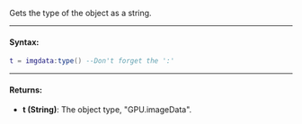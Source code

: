 Gets the type of the object as a string.

---

#### Syntax:
```lua
t = imgdata:type() --Don't forget the ':'
```

---

#### Returns:

* **t (String)**: The object type, "GPU.imageData".